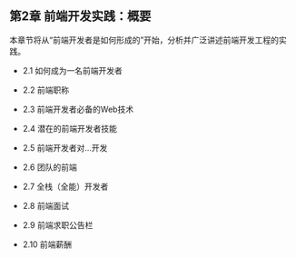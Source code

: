 ## 第2章 前端开发实践：概要

本章节将从“前端开发者是如何形成的”开始，分析并广泛讲述前端开发工程的实践。

  * 2.1 如何成为一名前端开发者

  * 2.2 前端职称

  * 2.3 前端开发者必备的Web技术

  * 2.4 潜在的前端开发者技能

  * 2.5 前端开发者对...开发

  * 2.6 团队的前端

  * 2.7 全栈（全能）开发者

  * 2.8 前端面试

  * 2.9 前端求职公告栏
  
  * 2.10 前端薪酬

